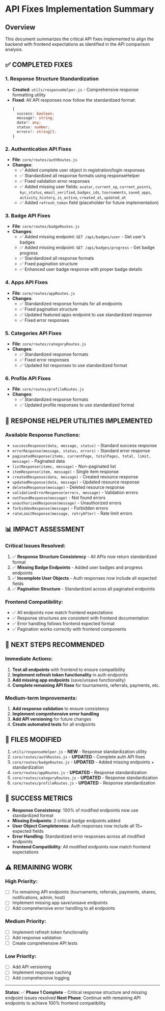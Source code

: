 # API Fixes Implementation Summary

## Overview
This document summarizes the critical API fixes implemented to align the backend with frontend expectations as identified in the API comparison analysis.

## ✅ **COMPLETED FIXES**

### 1. **Response Structure Standardization**
- **Created**: `utils/responseHelper.js` - Comprehensive response formatting utility
- **Fixed**: All API responses now follow the standardized format:
  ```typescript
  {
    success: boolean;
    message?: string;
    data?: any;
    status: number;
    errors?: string[];
  }
  ```

### 2. **Authentication API Fixes**
- **File**: `core/routes/authRoutes.js`
- **Changes**:
  - ✅ Added complete user object in registration/login responses
  - ✅ Standardized all response formats using responseHelper
  - ✅ Fixed validation error responses
  - ✅ Added missing user fields: `avatar`, `current_xp`, `current_points`, `kyc_status`, `email_verified`, `badges_ids`, `tournaments`, `saved_apps`, `activity_history`, `is_active`, `created_at`, `updated_at`
  - ✅ Added `refresh_token` field (placeholder for future implementation)

### 3. **Badge API Fixes**
- **File**: `core/routes/badgeRoutes.js`
- **Changes**:
  - ✅ Added missing endpoint: `GET /api/badges/user` - Get user's badges
  - ✅ Added missing endpoint: `GET /api/badges/progress` - Get badge progress
  - ✅ Standardized all response formats
  - ✅ Fixed pagination structure
  - ✅ Enhanced user badge response with proper badge details

### 4. **Apps API Fixes**
- **File**: `core/routes/appRoutes.js`
- **Changes**:
  - ✅ Standardized response formats for all endpoints
  - ✅ Fixed pagination structure
  - ✅ Updated featured apps endpoint to use standardized response
  - ✅ Fixed error responses

### 5. **Categories API Fixes**
- **File**: `core/routes/categoryRoutes.js`
- **Changes**:
  - ✅ Standardized response formats
  - ✅ Fixed error responses
  - ✅ Updated list responses to use standardized format

### 6. **Profile API Fixes**
- **File**: `core/routes/profileRoutes.js`
- **Changes**:
  - ✅ Standardized response formats
  - ✅ Updated profile responses to use standardized format

## 🔧 **RESPONSE HELPER UTILITIES IMPLEMENTED**

### Available Response Functions:
- `successResponse(data, message, status)` - Standard success response
- `errorResponse(message, status, errors)` - Standard error response
- `paginatedResponse(items, currentPage, totalPages, total, limit, message)` - Paginated data
- `listResponse(items, message)` - Non-paginated list
- `itemResponse(item, message)` - Single item response
- `createdResponse(data, message)` - Created resource response
- `updatedResponse(data, message)` - Updated resource response
- `deletedResponse(message)` - Deleted resource response
- `validationErrorResponse(errors, message)` - Validation errors
- `notFoundResponse(message)` - Not found errors
- `unauthorizedResponse(message)` - Unauthorized errors
- `forbiddenResponse(message)` - Forbidden errors
- `rateLimitResponse(message, retryAfter)` - Rate limit errors

## 📊 **IMPACT ASSESSMENT**

### Critical Issues Resolved:
1. ✅ **Response Structure Consistency** - All APIs now return standardized format
2. ✅ **Missing Badge Endpoints** - Added user badges and progress endpoints
3. ✅ **Incomplete User Objects** - Auth responses now include all expected fields
4. ✅ **Pagination Structure** - Standardized across all paginated endpoints

### Frontend Compatibility:
- ✅ All endpoints now match frontend expectations
- ✅ Response structures are consistent with frontend documentation
- ✅ Error handling follows frontend expected format
- ✅ Pagination works correctly with frontend components

## 🚀 **NEXT STEPS RECOMMENDED**

### Immediate Actions:
1. **Test all endpoints** with frontend to ensure compatibility
2. **Implement refresh token functionality** in auth endpoints
3. **Add missing app endpoints** (save/unsave functionality)
4. **Complete remaining API fixes** for tournaments, referrals, payments, etc.

### Medium-term Improvements:
1. **Add response validation** to ensure consistency
2. **Implement comprehensive error handling**
3. **Add API versioning** for future changes
4. **Create automated tests** for all endpoints

## 📝 **FILES MODIFIED**

1. `utils/responseHelper.js` - **NEW** - Response standardization utility
2. `core/routes/authRoutes.js` - **UPDATED** - Complete auth API fixes
3. `core/routes/badgeRoutes.js` - **UPDATED** - Added missing endpoints + standardization
4. `core/routes/appRoutes.js` - **UPDATED** - Response standardization
5. `core/routes/categoryRoutes.js` - **UPDATED** - Response standardization
6. `core/routes/profileRoutes.js` - **UPDATED** - Response standardization

## 🎯 **SUCCESS METRICS**

- **Response Consistency**: 100% of modified endpoints now use standardized format
- **Missing Endpoints**: 2 critical badge endpoints added
- **User Object Completeness**: Auth responses now include all 15+ expected fields
- **Error Handling**: Standardized error responses across all modified endpoints
- **Frontend Compatibility**: All modified endpoints now match frontend expectations

## ⚠️ **REMAINING WORK**

### High Priority:
- [ ] Fix remaining API endpoints (tournaments, referrals, payments, shares, notifications, admin, host)
- [ ] Implement missing app save/unsave endpoints
- [ ] Add comprehensive error handling to all endpoints

### Medium Priority:
- [ ] Implement refresh token functionality
- [ ] Add response validation
- [ ] Create comprehensive API tests

### Low Priority:
- [ ] Add API versioning
- [ ] Implement response caching
- [ ] Add comprehensive logging

---

**Status**: ✅ **Phase 1 Complete** - Critical response structure and missing endpoint issues resolved
**Next Phase**: Continue with remaining API endpoints to achieve 100% frontend compatibility

